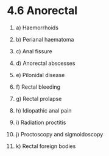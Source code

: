 # 4.6 Anorectal



1. a\)  Haemorrhoids
2. b\)  Perianal haematoma
3. c\)  Anal fissure
4. d\)  Anorectal abscesses
5. e\)  Pilonidal disease
6. f\)  Rectal bleeding
7. g\)  Rectal prolapse



1. h\)  Idiopathic anal pain
2. i\)  Radiation proctitis
3. j\)  Proctoscopy and sigmoidoscopy
4. k\)  Rectal foreign bodies

